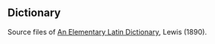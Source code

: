 ## Dictionary

Source files of [An Elementary Latin Dictionary](https://latin-dict.github.io/dictionaries/Lewis1890.html), Lewis (1890).